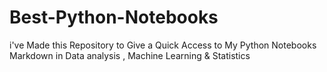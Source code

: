 # Best-Python-Notebooks
i've Made this Repository to Give a Quick Access to My Python Notebooks Markdown in Data analysis , Machine Learning & Statistics 
